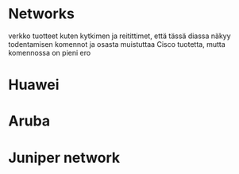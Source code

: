 # Networks

verkko tuotteet kuten kytkimen ja reitittimet, että tässä diassa näkyy todentamisen komennot ja osasta muistuttaa Cisco tuotetta, mutta komennossa on pieni ero

# Huawei


# Aruba


# Juniper network
